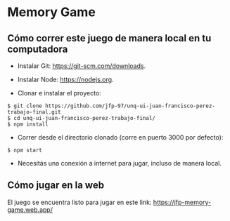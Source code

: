 # Memory Game

## Cómo correr este juego de manera local en tu computadora

- Instalar Git: https://git-scm.com/downloads.

- Instalar Node: https://nodejs.org.

- Clonar e instalar el proyecto:

```
$ git clone https://github.com/jfp-97/unq-ui-juan-francisco-perez-trabajo-final.git
$ cd unq-ui-juan-francisco-perez-trabajo-final/
$ npm install
```

- Correr desde el directorio clonado (corre en puerto 3000 por defecto):

```
$ npm start
```

- Necesitás una conexión a internet para jugar, incluso de manera local.

## Cómo jugar en la web

El juego se encuentra listo para jugar en este link: https://jfp-memory-game.web.app/
